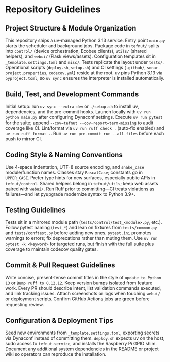 # Repository Guidelines

## Project Structure & Module Organization

This repository ships a uv-managed Python 3.13 service. Entry point `main.py` starts the scheduler and background jobs. Package code in `tefnut/` splits into `control/` (device orchestration, Ecobee clients), `utils/` (shared helpers), and `webui/` (Flask views/assets). Configuration templates sit in `_template.settings.toml` and `misc/`. Tests replicate the layout under `tests/`. Operational scripts (`deploy.sh`, `setup.sh`) and CI settings (`.github/`, `sonar-project.properties`, `codecov.yml`) reside at the root. uv pins Python 3.13 via `pyproject.toml`, so `uv sync` ensures the interpreter is installed automatically.

## Build, Test, and Development Commands

Initial setup: run `uv sync --extra dev` or `./setup.sh` to install uv, dependencies, and the pre-commit hooks. Launch locally with `uv run python main.py` after configuring Dynaconf settings. Execute `uv run pytest` for the suite; append `--cov=tefnut --cov-report=term-missing` to audit coverage like CI. Lint/format via `uv run ruff check .` (auto-fix enabled) and `uv run ruff format .`. Run `uv run pre-commit run --all-files` before each push to mirror CI.

## Coding Style & Naming Conventions

Use 4-space indentation, UTF-8 source encoding, and `snake_case` module/function names. Classes stay `PascalCase`; constants go in `UPPER_CASE`. Prefer type hints for new surfaces, especially public APIs in `tefnut/control`. Shared helpers belong in `tefnut/utils`; keep web assets paired with `webui/`. Run Ruff prior to committing—CI treats violations as failures—and let pyupgrade modernize syntax to Python 3.9+.

## Testing Guidelines

Tests sit in a mirrored module path (`tests/control/test_<module>.py`, etc.). Follow pytest naming (`test_*`) and lean on fixtures from `tests/common.py` and `tests/conftest.py` before adding new ones. `pytest.ini` promotes warnings to errors; fix deprecations rather than muting them. Use `uv run pytest -k <keyword>` for targeted runs, but finish with the full suite plus coverage to maintain codecov quality gates.

## Commit & Pull Request Guidelines

Write concise, present-tense commit titles in the style of `update to Python 13` or `Bump ruff to 0.12.12`. Keep version bumps isolated from feature work. Every PR should describe intent, list validation commands executed, and link tracking issues. Attach screenshots or logs when touching `webui/` or deployment scripts. Confirm GitHub Actions jobs are green before requesting review.

## Configuration & Deployment Tips

Seed new environments from `_template.settings.toml`, exporting secrets via Dynaconf instead of committing them. `deploy.sh` expects uv on the host, sudo access to `tefnut.service`, and installs the Raspberry Pi GPIO shim. Document any additional system dependencies in the README or project wiki so operators can reproduce the installation.
